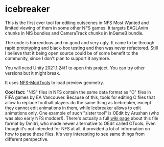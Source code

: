 # icebreaker

This is the first ever tool for editing cutscenes in NFS Most Wanted and limited viewing of them in some other NFS games. It targets EAGLAnim chunks in NIS bundles and CameraTrack chunks in InGameB bundle.

The code is horrendous and no good and very ugly. It came to be through rapid prototyping and black-box testing and then was never refactored. Still I believe that it being open source could be of some benefit to the community, since I don't plan to support it anymore.

You will need Unity 2021.1.24f1 to open this project. You can try other versions but it might break.

It uses <a href=https://github.com/NFSTools/NFS-ModTools>NFS-ModTools</a> to load preview geometry.

<b>Cool fact:</b> "NIS" files in NFS contain the same data format as "O" files in FIFA games by EA Vancouver. Because of this, tools for editing O files that allow to replace football players do the same thing as Icebreaker, except they cannot edit animations in them, while Icebreaker allows to edit animations only. One example of such "sister tool" is OEdit by Arushan (who was also early NFS modder!). There's actually a full <a href=https://fifam.miraheze.org/wiki/O>wiki page</a> about this file format by Dmitri, who made newer alternative to OEdit called OTools. Even though it's not intended for NFS at all, it provided a lot of information on how to parse these files. It's very interesting to see same things from different perspective.
